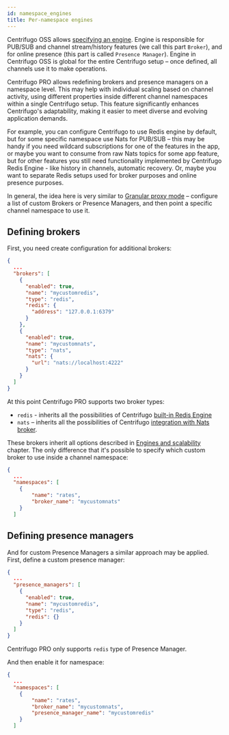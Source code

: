 ```yaml
---
id: namespace_engines
title: Per-namespace engines
---
```


Centrifugo OSS allows [specifying an engine](../server/engines.md). Engine is responsible for PUB/SUB and channel stream/history features (we call this part `Broker`), and for online presence (this part is called `Presence Manager`). Engine in Centrifugo OSS is global for the entire Centrifugo setup – once defined, all channels use it to make operations.

Centrifugo PRO allows redefining brokers and presence managers on a namespace level. This may help with individual scaling based on channel activity, using different properties inside different channel namespaces within a single Centrifugo setup. This feature significantly enhances Centrifugo's adaptability, making it easier to meet diverse and evolving application demands.

For example, you can configure Centrifugo to use Redis engine by default, but for some specific namespace use Nats for PUB/SUB – this may be handy if you need wildcard subscriptions for one of the features in the app, or maybe you want to consume from raw Nats topics for some app feature, but for other features you still need functionality implemented by Centrifugo Redis Engine - like history in channels, automatic recovery. Or, maybe you want to separate Redis setups used for broker purposes and online presence purposes.

In general, the idea here is very similar to [Granular proxy mode](../server/proxy.md#granular-proxy-mode) – configure a list of custom Brokers or Presence Managers, and then point a specific channel namespace to use it.

## Defining brokers

First, you need create configuration for additional brokers:

```json title="config.json"
{
  ...
  "brokers": [
    {
      "enabled": true,
      "name": "mycustomredis",
      "type": "redis",
      "redis": {
        "address": "127.0.0.1:6379"
      }
    },
    {
      "enabled": true,
      "name": "mycustomnats",
      "type": "nats",
      "nats": {
        "url": "nats://localhost:4222"
      }
    }
  ]
}
```

At this point Centrifugo PRO supports two broker types:

* `redis` - inherits all the possibilities of Centrifugo [built-in Redis Engine](../server/engines.md#redis-engine)
* `nats` –  inherits all the possibilities of Centrifugo [integration with Nats broker](../server/engines.md#nats-broker).

These brokers inherit all options described in [Engines and scalability](../server/engines.md) chapter. The only difference that it's possible to specify which custom broker to use inside a channel namespace:

```json title="config.json"
{
  ...
  "namespaces": [
    {
        "name": "rates",
        "broker_name": "mycustomnats"
    }
  ]
```

## Defining presence managers

And for custom Presence Managers a similar approach may be applied. First, define a custom presence manager:

```json title="config.json"
{
  ...
  "presence_managers": [
    {
      "enabled": true,
      "name": "mycustomredis",
      "type": "redis",
      "redis": {}
    }
  ]
}
```

Centrifugo PRO only supports `redis` type of Presence Manager.

And then enable it for namespace:

```json title="config.json"
{
  ...
  "namespaces": [
    {
        "name": "rates",
        "broker_name": "mycustomnats",
        "presence_manager_name": "mycustomredis"
    }
  ]
```
